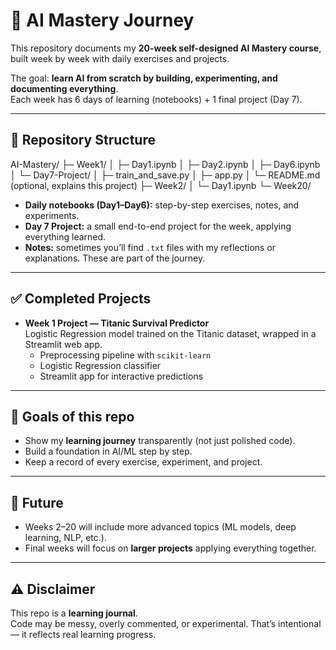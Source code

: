 # 🧠 AI Mastery Journey

This repository documents my **20-week self-designed AI Mastery course**, built week by week with daily exercises and projects.  

The goal: **learn AI from scratch by building, experimenting, and documenting everything**.  
Each week has 6 days of learning (notebooks) + 1 final project (Day 7).  

---

## 📂 Repository Structure

AI-Mastery/
├─ Week1/
│  ├─ Day1.ipynb
│  ├─ Day2.ipynb
│  ├─ Day6.ipynb
│  └─ Day7-Project/
│     ├─ train_and_save.py
│     ├─ app.py
│     └─ README.md   (optional, explains this project)
├─ Week2/
│  └─ Day1.ipynb
└─ Week20/



- **Daily notebooks (Day1–Day6):** step-by-step exercises, notes, and experiments.  
- **Day 7 Project:** a small end-to-end project for the week, applying everything learned.  
- **Notes:** sometimes you’ll find `.txt` files with my reflections or explanations. These are part of the journey.  

---

## ✅ Completed Projects

- **Week 1 Project — Titanic Survival Predictor**  
  Logistic Regression model trained on the Titanic dataset, wrapped in a Streamlit web app.  
  - Preprocessing pipeline with `scikit-learn`  
  - Logistic Regression classifier  
  - Streamlit app for interactive predictions  

---

## 🎯 Goals of this repo
- Show my **learning journey** transparently (not just polished code).  
- Build a foundation in AI/ML step by step.  
- Keep a record of every exercise, experiment, and project.  

---

## 🚀 Future
- Weeks 2–20 will include more advanced topics (ML models, deep learning, NLP, etc.).  
- Final weeks will focus on **larger projects** applying everything together.  

---

## ⚠️ Disclaimer
This repo is a **learning journal**.  
Code may be messy, overly commented, or experimental. That’s intentional — it reflects real learning progress.  
